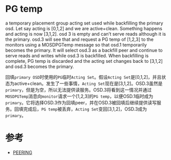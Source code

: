 PG temp
=======
a temporary placement group acting set used while backfilling the primary osd. Let say acting is [0,1,2] and we are active+clean. Something happens and acting is now [3,1,2]. osd 3 is empty and can’t serve reads although it is the primary. osd.3 will see that and request a PG temp of [1,2,3] to the monitors using a MOSDPGTemp message so that osd.1 temporarily becomes the primary. It will select osd.3 as a backfill peer and continue to serve reads and writes while osd.3 is backfilled. When backfilling is complete, PG temp is discarded and the acting set changes back to [3,1,2] and osd.3 becomes the primary.

回填`primary OSD`时使用的`PG`临时`Acting Set`。假设`Acting Set`是[0,1,2]，并且状态为active+clean。发生了一些事情，`Acting Set`现在是[3,1,2]。OSD.3虽然是`primary`，但是为空，所以无法提供读服务。OSD.3将看到这一情况并通过`MOSDPGTemp`消息向`monitor`请求一个[1,2,3]的`PG temp`，以便OSD.1临时成为`primary`。它将选择OSD.3作为回填peer，并在OSD.3被回填后继续提供读写服务。回填完成后，`PG temp`被丢弃，`Acting Set`变回[3,1,2]，OSD.3成为`primary`。

# 参考
 * [PEERING](https://docs.ceph.com/en/latest/dev/peering/)
